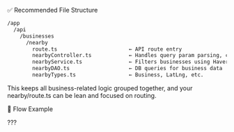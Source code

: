 ✅ Recommended File Structure

```bash
/app
  /api
    /businesses
      /nearby
        route.ts                       ← API route entry
        nearbyController.ts            ← Handles query param parsing, calls service
        nearbyService.ts               ← Filters businesses using Haversine
        nearbyDAO.ts                   ← DB queries for business data
        nearbyTypes.ts                 ← Business, LatLng, etc.

```

This keeps all business-related logic grouped together, and your nearby/route.ts can be lean and focused on routing.

🔁 Flow Example

???

